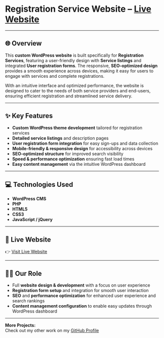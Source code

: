 # Registration Service Website – [Live Website](https://trademarkwinners.com/)
---

## 🌐 Overview  
This **custom WordPress website** is built specifically for **Registration Services**, featuring a user-friendly design with **Service listings** and integrated **User registration forms**. The responsive, **SEO-optimized design** provides a smooth experience across devices, making it easy for users to engage with services and complete registrations.

With an intuitive interface and optimized performance, the website is designed to cater to the needs of both service providers and end-users, ensuring efficient registration and streamlined service delivery.

---

## ✨ Key Features  
-  **Custom WordPress theme development** tailored for registration services  
-  **Detailed service listings** and description pages  
-  **User registration form integration** for easy sign-ups and data collection  
-  **Mobile-friendly & responsive design** for accessibility across devices  
-  **SEO-optimized structure** for improved search visibility  
-  **Speed & performance optimization** ensuring fast load times  
-  **Easy content management** via the intuitive WordPress dashboard  

---

## 💻 Technologies Used  
- **WordPress CMS**  
- **PHP**  
- **HTML5**  
- **CSS3**  
- **JavaScript / jQuery**  

---

## 🔗 Live Website  
👉 [Visit Live Website](https://trademarkwinners.com/)

---

## 👨‍💻 Our Role  
- Full **website design & development** with a focus on user experience  
- **Registration form setup** and integration for smooth user interaction  
- **SEO** and **performance optimization** for enhanced user experience and search rankings  
- **Content management configuration** to enable easy updates through WordPress dashboard  

---

**More Projects:**  
Check out my other work on my [GitHub Profile](https://github.com/sharifwp)
